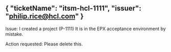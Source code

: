 {
  "ticketName": "itsm-hcl-1111",
  "issuer": "philip.rice@hcl.com"
}
---
Issue:
I created a project (P-1111) It is in the EPX acceptance environment by mistake. 

Action requested:
Please delete this.